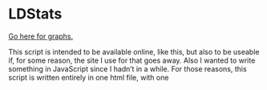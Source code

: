 # LDStats

[Go here for graphs.](https://jcourt325.github.io/LDStats/)

This script is intended to be available online, like this, but also to be useable if, for some reason, the site I use for that goes away. Also I wanted to write something in JavaScript since I hadn’t in a while. For those reasons, this script is written entirely in one html file, with one <script>, which you can download and run locally.

It depends only on Chart.js continuing to exist, and the ldjam.com API not changing. If you want to run it locally, download ldStatsTest.html.

The ldjam.com API is currently listed as experimental, so it very well could change. If it does, I may or may not update this, but if someone finds this useful I would encourage you to do so yourself. This wasn't hard to make.

The code here is written lazily, not intended to conform to any particular style, and ChatGPT helped me with Chart.js stuff. I make no promises that the code is good or easy to work with, or even that it works.
